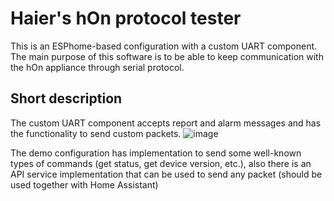 # Haier's hOn protocol tester
This is an ESPhome-based configuration with a custom UART component. The main purpose of this software is to be able to keep communication with the hOn appliance through serial protocol.

## Short description

The custom UART component accepts report and alarm messages and has the functionality to send custom packets.
![image](https://github.com/paveldn/hon-test/assets/11540146/c79ab0e5-4648-4639-9340-35f8e2b7591e)

The demo configuration has implementation to send some well-known types of commands (get status, get device version, etc.), also there is an API service implementation that can be used to send any packet (should be used together with Home Assistant)
